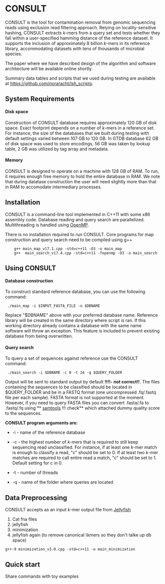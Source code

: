 # CONSULT
<!-- Accurate contamination removal using locality-sensitive hashing-->

CONSULT is the tool for contamination removal from genomic sequencing reads using exclusion read filtering approach. Relying on locality-sensitive hashing, CONSULT extracts *k*-mers from a query set and tests whether they fall within a user-specified hamming distance of the reference dataset. It supports the inclusion of approximately 8 billion *k*-mers in its reference library, accommodating datasets with tens of thousands of microbial species.

The paper where we have described design of the algorithm and software architecture will be available online shortly. <!-- (open access): -->
<!--  - [paper reference and doi][1] -->

Summary data tables and scripts that we used during testing are available at https://github.com/noraracht/lsh_scripts.
 <!--  - Raw data are deposited in -->


System Requirements
------------

 #### Disk space
Construction of CONSULT database requires approximately 120 GB of disk space. Exact footprint depends on a number of *k*-mers in a reference set. For instance, the size of the databases that we built during testing with default settings varied between 107 GB to 120 GB. In GTDB database 62 GB of disk space was used to store encodings, 56 GB was taken by lookup table, 2 GB was utilized by tag array and metadata. 

 #### Memory
CONSULT is designed to operate on a machine with 128 GB of RAM. To run, it requires enough free memory to hold the entire database in RAM. We note that during datatase construction the user will need slightly more than that in RAM to accomodate intermediary processes.

 
Installation
------------

CONSULT is a command-line tool implemented in C++11 with some x86 assembly code. Database reading and query search are parallelized. Multithreading is handled using [OpenMP](https://www.openmp.org). 
  
There is no installation required to run CONSULT. Core programs for map construction and query search need to be compiled using g++ 
```
    g++ main_map_v17.1.cpp -std=c++11 -O3 -o main_map
    g++  main_search_v17.4.cpp -std=c++11 -fopenmp -O3 -o main_search
```    

Using CONSULT
------------

<!--Change to the CONSULT working directory and run the scripts below. -->
 #### Database construction
To construct standard reference database, you can use the following command:
```
 ./main_map -i $INPUT_FASTA_FILE -o $DBNAME
```  
Replace "$DBNAME" above with your preferred database name. Reference library will be created in the same directory where script is ran. If this working directory already contains a database with the same name software will throw an exception. This feature is included to prevent existing database from being overwritten.

 #### Query search
To query a set of sequences against reference use the CONSULT command:
```
 ./main_search -i $DBNAME -c 0 -t 24 -q $QUERY_FOLDER
``` 
Output will be sent to standard output by default **!!!!- not correct!!**. The files containing the sequences to be classified should be located in $QUERY_FOLDER and be in a FASTQ format (one uncompressed .fq/.fastq file per each sample). FASTA format is not supported at the moment. However, if you need to query FASTA files you can convert .fasta/.fa to .fastq/.fq using ** [samtools]() !!! check** which attached dummy quality score to the sequences.

**CONSULT program arguments are:**

- -i - name of the reference database

- -c - the highest number of *k*-mers that is required to still keep sequencing read unclassified. For instance, if at least one *k*-mer match is enough to classify a read, "c" should be set to 0.  If at least two *k*-mer matches are required to call entire read a match, "c" should be set to 1. Default setting for c in 0.

- -t - number of threads

- -q - name of the folder where queries are located


Data Preprocessing
------------
CONSULT accepts as an input *k*-mer output file from [Jellyfish](http://www.genome.umd.edu/jellyfish.html)
1. Cat fna files
2. jellyfish
3. minimization
4. jellyfish again (to remove canonical \kmers so they don't talke up db space)

<!--It runs [Jellyfish][2] and [Mash][3] internally to efficiently compute k-mer profile of genome-skims and their intersection, and estimates the genomic distances by correcting for the effect of low coverage and sequencing error. Skmer also depends on [seqtk][5] for some FASTQ/A processings. -->

```
g++-9 minimization_v3.0.cpp -std=c++11 -o main_minimization
```


Quick start
------------
Share commands with toy examples

